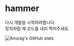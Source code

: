 # hammer

다시 개발을 시작하려합니다.<br>
망치처럼 제 코드를 내리 찍어주세요.

![Anurag's GitHub stats](https://github-readme-stats.vercel.app/api?username=hammer&show_icons=true&theme=radical)
